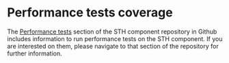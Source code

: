 # Performance tests coverage

The [Performance tests](https://github.com/telefonicaid/fiware-sth-comet/tree/master/test/perfomance) section of the STH component repository in Github includes information to run performance tests on the STH component. If you are interested on them, please navigate to that section of the repository for further information.
